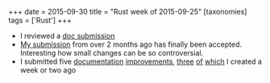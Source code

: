 +++
date = 2015-09-30
title = "Rust week of 2015-09-25"
[taxonomies]
tags = ['Rust']
+++

-   I reviewed a [doc submission]
-   [My submission] from over 2 months ago has finally been accepted.
    Interesting how small changes can be so controversial.
-   I submitted five [documentation] [improvements], [three] [of]
    [which] I created a week or two ago

  [doc submission]: https://github.com/rust-lang/rust/pull/28743
  [My submission]: https://github.com/rust-lang/rust/pull/27273
  [documentation]: https://github.com/rust-lang/rust/pull/28745
  [improvements]: https://github.com/rust-lang/rust/pull/28749
  [three]: https://github.com/rust-lang/rust/pull/28770
  [of]: https://github.com/rust-lang/rust/pull/28771
  [which]: https://github.com/rust-lang/rust/pull/28772
